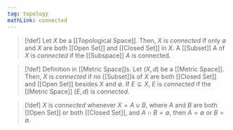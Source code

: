 ```yaml
---
tag: topology
mathLink: connected
---
```

>[!def]
>Let $X$ be a [[Topological Space]]. Then, $X$ is *connected* if only $\emptyset$ and $X$ are both [[Open Set]] and [[Closed Set]] in $X$. A [[Subset]] $A$ of $X$ is *connected* if the [[Subspace]] $A$ is connected.

>[!def] Definition in [[Metric Space]]s.
>Let $(X,d)$ be a [[Metric Space]]. Then, $X$ is *connected* if no [[Subset]]s of $X$ are both [[Closed Set]] and [[Open Set]] besides $X$ and $\emptyset$. If $E\subseteq X$, $E$ is *connected* if the [[Metric Space]] $(E,d)$ is *connected*.

>[!def]
>$X$ is *connected* whenever $X=A\cup B$, where $A$ and $B$ are both [[Open Set]] or both [[Closed Set]], and $A\cap B=\emptyset$, then $A=\emptyset$ or $B=\emptyset$.



